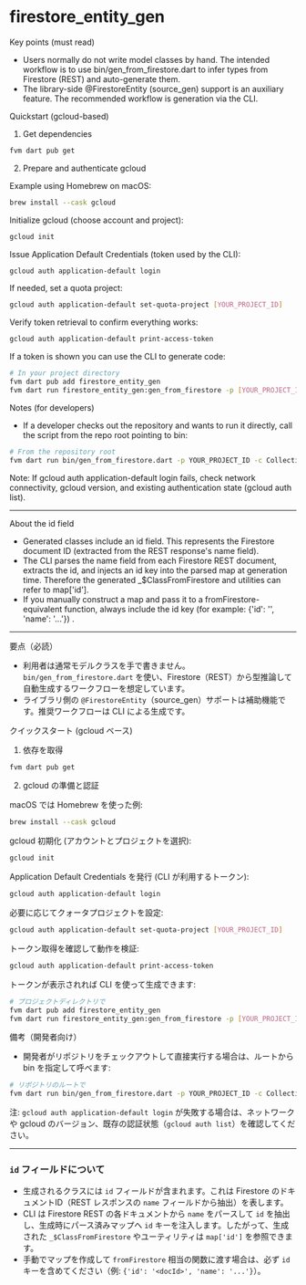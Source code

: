 # firestore_entity_gen
Key points (must read)
- Users normally do not write model classes by hand. The intended workflow is to use bin/gen_from_firestore.dart to infer types from Firestore (REST) and auto-generate them.
- The library-side @FirestoreEntity (source_gen) support is an auxiliary feature. The recommended workflow is generation via the CLI.

Quickstart (gcloud-based)

1) Get dependencies

```bash
fvm dart pub get
```

2) Prepare and authenticate gcloud

Example using Homebrew on macOS:

```bash
brew install --cask gcloud
```

Initialize gcloud (choose account and project):

```bash
gcloud init
```

Issue Application Default Credentials (token used by the CLI):

```bash
gcloud auth application-default login
```

If needed, set a quota project:

```bash
gcloud auth application-default set-quota-project [YOUR_PROJECT_ID]
```

Verify token retrieval to confirm everything works:

```bash
gcloud auth application-default print-access-token
```

If a token is shown you can use the CLI to generate code:

```bash
# In your project directory
fvm dart pub add firestore_entity_gen
fvm dart run firestore_entity_gen:gen_from_firestore -p [YOUR_PROJECT_ID] -c [Collection name] -o [output base e.g.: example/lib/generated]
```

Notes (for developers)
- If a developer checks out the repository and wants to run it directly, call the script from the repo root pointing to bin:

```bash
# From the repository root
fvm dart run bin/gen_from_firestore.dart -p YOUR_PROJECT_ID -c Collection -o example/lib/generated
```

Note: If gcloud auth application-default login fails, check network connectivity, gcloud version, and existing authentication state (gcloud auth list).

---

About the id field

- Generated classes include an id field. This represents the Firestore document ID (extracted from the REST response's name field).
- The CLI parses the name field from each Firestore REST document, extracts the id, and injects an id key into the parsed map at generation time. Therefore the generated _$ClassFromFirestore and utilities can refer to map['id'].
- If you manually construct a map and pass it to a fromFirestore-equivalent function, always include the id key (for example: {'id': '<docId>', 'name': '...'}) .

---

要点（必読）
- 利用者は通常モデルクラスを手で書きません。`bin/gen_from_firestore.dart` を使い、Firestore（REST）から型推論して自動生成するワークフローを想定しています。
- ライブラリ側の `@FirestoreEntity`（source_gen）サポートは補助機能です。推奨ワークフローは CLI による生成です。

クイックスタート (gcloud ベース)

1) 依存を取得

```bash
fvm dart pub get
```

2) gcloud の準備と認証

macOS では Homebrew を使った例:

```bash
brew install --cask gcloud
```

gcloud 初期化 (アカウントとプロジェクトを選択):

```bash
gcloud init
```

Application Default Credentials を発行 (CLI が利用するトークン):

```bash
gcloud auth application-default login
```

必要に応じてクォータプロジェクトを設定:

```bash
gcloud auth application-default set-quota-project [YOUR_PROJECT_ID]
```

トークン取得を確認して動作を検証:

```bash
gcloud auth application-default print-access-token
```

トークンが表示されれば CLI を使って生成できます:

```bash
# プロジェクトディレクトリで
fvm dart pub add firestore_entity_gen
fvm dart run firestore_entity_gen:gen_from_firestore -p [YOUR_PROJECT_ID] -c [Collection name] -o [出力バス 例：example/lib/generated]
```

備考（開発者向け）
- 開発者がリポジトリをチェックアウトして直接実行する場合は、ルートから bin を指定して呼べます:

```bash
# リポジトリのルートで
fvm dart run bin/gen_from_firestore.dart -p YOUR_PROJECT_ID -c Collection -o example/lib/generated
```

注: `gcloud auth application-default login` が失敗する場合は、ネットワークや gcloud のバージョン、既存の認証状態（`gcloud auth list`）を確認してください。

---

### `id` フィールドについて

- 生成されるクラスには `id` フィールドが含まれます。これは Firestore のドキュメントID（REST レスポンスの `name` フィールドから抽出）を表します。
- CLI は Firestore REST の各ドキュメントから `name` をパースして `id` を抽出し、生成時にパース済みマップへ `id` キーを注入します。したがって、生成された `_$ClassFromFirestore` やユーティリティは `map['id']` を参照できます。
- 手動でマップを作成して `fromFirestore` 相当の関数に渡す場合は、必ず `id` キーを含めてください（例: `{'id': '<docId>', 'name': '...'}`）。
